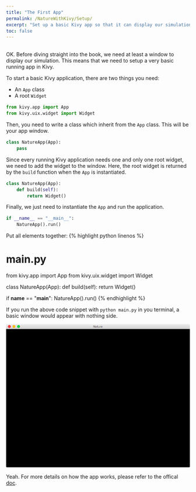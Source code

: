 ```yaml
---
title: "The First App"
permalink: /NatureWithKivy/Setup/
excerpt: "Set up a basic Kivy app so that it can display our simulation"
toc: false
---
```

<br>
OK. Before diving straight into the book, we need at least a window to display our simulation. This means that we need to setup a very basic running app in Kivy.

To start a basic Kivy application, there are two things you need:
- An `App` class
- A root `Widget`

```python
from kivy.app import App
from kivy.uix.widget import Widget
```

Then, you need to write a class which inherit from the `App` class. This will be your app window.

```python
class NatureApp(App):
    pass
```

Since every running Kivy application needs one and only one root widget, we need to add the widget to the window. Here, the root widget is returned by the `build` function when the `App` is instantiated.

```python
class NatureApp(App):
    def build(self):
        return Widget()
```

Finally, we just need to instantiate the `App` and run the application.

```python
if __name__ == "__main__":
    NatureApp().run()
```

Put all elements together:
{% highlight python linenos %}
# main.py

from kivy.app import App
from kivy.uix.widget import Widget

class NatureApp(App):
    def build(self):
        return Widget()


if __name__ == "__main__":
    NatureApp().run()
{% endhighlight %}


If you run the above code snippet with `python main.py` in you terminal, a basic window would appear with nothing side.

![A running app](/assets/images/TheFirstApp.png 'A running app')

Yeah. For more details on how the app works, please refer to the offical [doc](https://kivy.org/doc/stable/guide/basic.html#quickstart).
